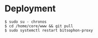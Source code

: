 # Deployment
 
    $ sudo su - chronos
    $ cd /home/core/www && git pull
    $ sudo systemctl restart bitsophon-proxy
